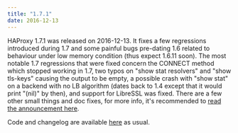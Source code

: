 ```yaml
---
title: "1.7.1"
date: 2016-12-13
---
```


HAProxy 1.7.1 was released on 2016-12-13. It fixes a few regressions introduced during 1.7 and some painful bugs pre-dating 1.6 related to behaviour under low memory condition (thus expect 1.6.11 soon). The most notable 1.7 regressions that were fixed concern the CONNECT method which stopped working in 1.7, two typos on "show stat resolvers" and "show tls-keys" causing the output to be empty, a possible crash with "show stat" on a backend with no LB algorithm (dates back to 1.4 except that it would print "(nil)" by then), and support for LibreSSL was fixed. There are a few other small things and doc fixes, for more info, it's recommended to [read the announcement here](https://www.mail-archive.com/haproxy@formilux.org/msg24339.html).

Code and changelog are available [here](/download/1.7/src/) as usual.

